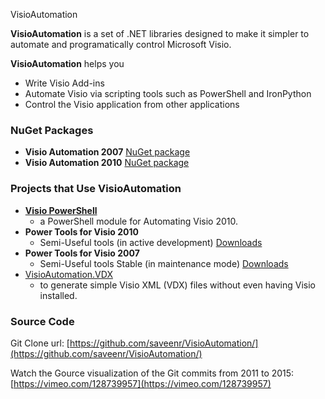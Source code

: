 VisioAutomation

**VisioAutomation** is a set of .NET libraries designed to make it simpler to automate and programatically control Microsoft Visio.

**VisioAutomation** helps you

* Write Visio Add-ins
* Automate Visio via scripting tools such as PowerShell and IronPython
* Control the Visio application from other applications

### 

### NuGet Packages

* **Visio Automation 2007**
  [NuGet package](http://www.nuget.org/packages/VisioAutomation2007/)
* **Visio Automation 2010**
  [NuGet package](http://www.nuget.org/packages/VisioAutomation2010/)

### Projects that Use VisioAutomation

* [**Visio PowerShell**](https://github.com/saveenr/VisioPowerShell/wiki)
  * a PowerShell module for Automating Visio 2010.
* **Power Tools for Visio 2010**
  * Semi-Useful tools \(in active development\)
    [Downloads](https://github.com/saveenr/Visio-Power-Tools/releases)
* **Power Tools for Visio 2007**
  * Semi-Useful tools Stable \(in maintenance mode\)
    [Downloads](https://github.com/saveenr/Visio-Power-Tools/releases)
* [VisioAutomation.VDX](https://github.com/saveenr/VisioAutomation.VDX)
  * to generate simple Visio XML \(VDX\) files without even having Visio installed.

### Source Code

Git Clone url: [https://github.com/saveenr/VisioAutomation/](https://github.com/saveenr/VisioAutomation/)

Watch the Gource visualization of the Git commits from 2011 to 2015: [https://vimeo.com/128739957](https://vimeo.com/128739957)

### 



